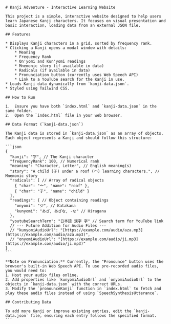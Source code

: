     # Kanji Adventure - Interactive Learning Website

    This project is a simple, interactive website designed to help users learn Japanese Kanji characters. It focuses on visual presentation and basic interaction, loading data from an external JSON file.

    ## Features

    * Displays Kanji characters in a grid, sorted by frequency rank.
    * Clicking a Kanji opens a modal window with details:
        * Meaning
        * Frequency Rank
        * On'yomi and Kun'yomi readings
        * Mnemonic story (if available in data)
        * Radicals (if available in data)
        * Pronunciation button (currently uses Web Speech API)
        * Link to a YouTube search for the Kanji in use.
    * Loads Kanji data dynamically from `kanji-data.json`.
    * Styled using Tailwind CSS.

    ## How to Run

    1.  Ensure you have both `index.html` and `kanji-data.json` in the same folder.
    2.  Open the `index.html` file in your web browser.

    ## Data Format (`kanji-data.json`)

    The Kanji data is stored in `kanji-data.json` as an array of objects. Each object represents a Kanji and should follow this structure:

    ```json
    {
      "kanji": "字", // The Kanji character
      "frequencyRank": 100, // Numerical rank
      "meaning": "Character, Letter", // English meaning(s)
      "story": "A child (子) under a roof (宀) learning characters.", // Mnemonic story
      "radicals": [ // Array of radical objects
        { "char": "宀", "name": "roof" },
        { "char": "子", "name": "child" }
      ],
      "readings": { // Object containing readings
        "onyomi": "ジ", // Katakana
        "kunyomi": "あざ, あざな, -な" // Hiragana
      },
      "youtubeSearchTerm": "日本語 漢字 字" // Search term for YouTube link
      // --- Future Addition for Audio Files ---
      // "kunyomiAudioUrl": "[https://example.com/audio/aza.mp3](https://example.com/audio/aza.mp3)",
      // "onyomiAudioUrl": "[https://example.com/audio/ji.mp3](https://example.com/audio/ji.mp3)"
    }
    ```

    **Note on Pronunciation:** Currently, the "Pronounce" button uses the browser's built-in Web Speech API. To use pre-recorded audio files, you would need to:
    1. Host your audio files online.
    2. Add properties like `kunyomiAudioUrl` and `onyomiAudioUrl` to the objects in `kanji-data.json` with the correct URLs.
    3. Modify the `pronounceKanji` function in `index.html` to fetch and play these audio files instead of using `SpeechSynthesisUtterance`.

    ## Contributing Data

    To add more Kanji or improve existing entries, edit the `kanji-data.json` file, ensuring each entry follows the specified format.
    ```
